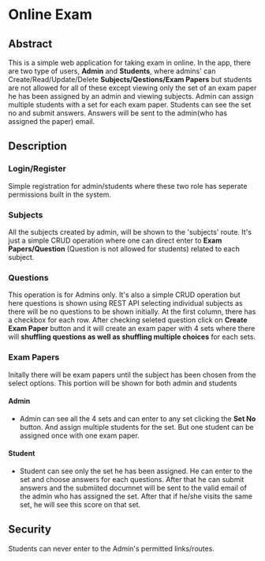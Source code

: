# Online Exam

## Abstract

This is a simple web application for taking exam in online. In the app, there are two type of users, **Admin** and **Students**, where admins' can Create/Read/Update/Delete **Subjects/Qestions/Exam Papers** but students are not allowed for all of these except viewing only the set of an exam paper he has been assigned by an admin and viewing subjects. Admin can assign multiple students with a set for each exam paper. Students can see the set no and submit answers. Answers will be sent to the admin(who has assigned the paper) email.


## Description

### Login/Register

Simple registration for admin/students where these two role has seperate permissions built in the system. 

### Subjects

All the subjects created by admin, will be shown to the 'subjects' route. It's just a simple CRUD operation where one can direct enter to **Exam Papers/Question** (Question is not allowed for students) related to each subject.

### Questions

This operation is for Admins only. It's also a simple CRUD operation but here questions is shown using REST API selecting individual subjects as there will be no questions to be shown initially. At the first column, there has a checkbox for each row. After checking seleted question click on **Create Exam Paper** button and it will create an exam paper with 4 sets where there will **shuffling questions as well as shuffling multiple choices** for each sets.

### Exam Papers

Initally there will be exam papers until the subject has been chosen from the select options. This portion will be shown for both admin and students

#### Admin
- Admin can see all the 4 sets and can enter to any set clicking the **Set No** button. And assign multiple students for the set. But one student can be assigned once with one exam paper.

#### Student
- Student can see only the set he has been assigned. He can enter to the set and choose answers for each questions. After that he can submit answers and the submiited documnet  will be sent to the valid email of the admin who has assigned the set. After that if he/she visits the same set, he will see this score on that set.


## Security

Students can never enter to the Admin's permitted links/routes. 


